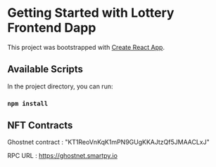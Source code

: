 # Getting Started with Lottery Frontend Dapp

This project was bootstrapped with [Create React App](https://github.com/facebook/create-react-app).

## Available Scripts

In the project directory, you can run:

### `npm install`

## NFT Contracts

Ghostnet contract : "KT1ReoVnKqK1mPN9GUgKKAJtzQf5JMAACLxJ"

RPC URL : https://ghostnet.smartpy.io
